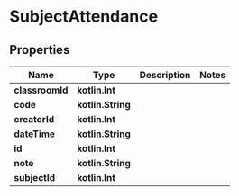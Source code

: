 
# SubjectAttendance

## Properties
| Name | Type | Description | Notes |
| ------------ | ------------- | ------------- | ------------- |
| **classroomId** | **kotlin.Int** |  |  |
| **code** | **kotlin.String** |  |  |
| **creatorId** | **kotlin.Int** |  |  |
| **dateTime** | **kotlin.String** |  |  |
| **id** | **kotlin.Int** |  |  |
| **note** | **kotlin.String** |  |  |
| **subjectId** | **kotlin.Int** |  |  |



